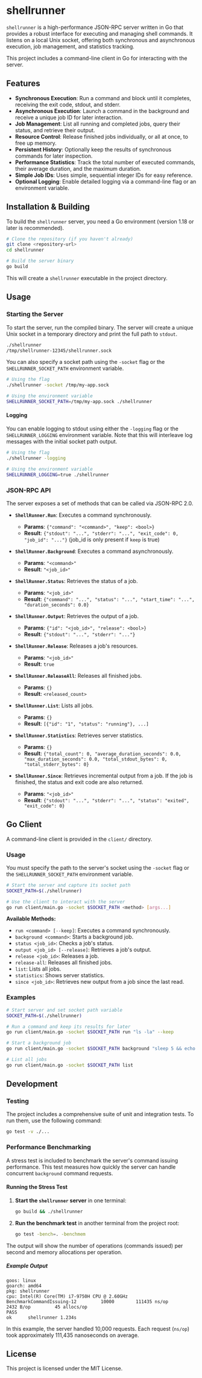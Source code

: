 # shellrunner

`shellrunner` is a high-performance JSON-RPC server written in Go that provides a robust
interface for executing and managing shell commands. It listens on a local Unix socket,
offering both synchronous and asynchronous execution, job management, and statistics
tracking.

This project includes a command-line client in Go for interacting with the server.

## Features

- **Synchronous Execution**: Run a command and block until it completes, receiving the exit code, stdout, and stderr.
- **Asynchronous Execution**: Launch a command in the background and receive a unique job ID for later interaction.
- **Job Management**: List all running and completed jobs, query their status, and retrieve their output.
- **Resource Control**: Release finished jobs individually, or all at once, to free up memory.
- **Persistent History**: Optionally keep the results of synchronous commands for later inspection.
- **Performance Statistics**: Track the total number of executed commands, their average duration, and the maximum duration.
- **Simple Job IDs**: Uses simple, sequential integer IDs for easy reference.
- **Optional Logging**: Enable detailed logging via a command-line flag or an environment variable.

## Installation & Building

To build the `shellrunner` server, you need a Go environment (version 1.18 or later is recommended).

```sh
# Clone the repository (if you haven't already)
git clone <repository-url>
cd shellrunner

# Build the server binary
go build
```

This will create a `shellrunner` executable in the project directory.

## Usage

### Starting the Server

To start the server, run the compiled binary. The server will create a unique Unix socket in a temporary directory and print the full path to `stdout`.

```sh
./shellrunner
/tmp/shellrunner-12345/shellrunner.sock
```

You can also specify a socket path using the `-socket` flag or the `SHELLRUNNER_SOCKET_PATH` environment variable.

```sh
# Using the flag
./shellrunner -socket /tmp/my-app.sock

# Using the environment variable
SHELLRUNNER_SOCKET_PATH=/tmp/my-app.sock ./shellrunner
```

#### Logging

You can enable logging to stdout using either the `-logging` flag or the `SHELLRUNNER_LOGGING` environment variable. Note that this will interleave log messages with the initial socket path output.

```sh
# Using the flag
./shellrunner -logging

# Using the environment variable
SHELLRUNNER_LOGGING=true ./shellrunner
```

### JSON-RPC API

The server exposes a set of methods that can be called via JSON-RPC 2.0.

- **`ShellRunner.Run`**: Executes a command synchronously.
  - **Params**: `{"command": "<command>", "keep": <bool>}`
  - **Result**: `{"stdout": "...", "stderr": "...", "exit_code": 0, "job_id": "..."}` (job_id is only present if `keep` is true)

- **`ShellRunner.Background`**: Executes a command asynchronously.
  - **Params**: `"<command>"`
  - **Result**: `"<job_id>"`

- **`ShellRunner.Status`**: Retrieves the status of a job.
  - **Params**: `"<job_id>"`
  - **Result**: `{"command": "...", "status": "...", "start_time": "...", "duration_seconds": 0.0}`

- **`ShellRunner.Output`**: Retrieves the output of a job.
  - **Params**: `{"id": "<job_id>", "release": <bool>}`
  - **Result**: `{"stdout": "...", "stderr": "..."}`

- **`ShellRunner.Release`**: Releases a job's resources.
  - **Params**: `"<job_id>"`
  - **Result**: `true`

- **`ShellRunner.ReleaseAll`**: Releases all finished jobs.
  - **Params**: `{}`
  - **Result**: `<released_count>`

- **`ShellRunner.List`**: Lists all jobs.
  - **Params**: `{}`
  - **Result**: `[{"id": "1", "status": "running"}, ...]`

- **`ShellRunner.Statistics`**: Retrieves server statistics.
  - **Params**: `{}`
  - **Result**: `{"total_count": 0, "average_duration_seconds": 0.0, "max_duration_seconds": 0.0, "total_stdout_bytes": 0, "total_stderr_bytes": 0}`

- **`ShellRunner.Since`**: Retrieves incremental output from a job. If the job is finished, the status and exit code are also returned.
  - **Params**: `"<job_id>"`
  - **Result**: `{"stdout": "...", "stderr": "...", "status": "exited", "exit_code": 0}`

## Go Client

A command-line client is provided in the `client/` directory.

### Usage

You must specify the path to the server's socket using the `-socket` flag or the `SHELLRUNNER_SOCKET_PATH` environment variable.

```sh
# Start the server and capture its socket path
SOCKET_PATH=$(./shellrunner)

# Use the client to interact with the server
go run client/main.go -socket $SOCKET_PATH <method> [args...]
```

**Available Methods:**

- `run <command> [--keep]`: Executes a command synchronously.
- `background <command>`: Starts a background job.
- `status <job_id>`: Checks a job's status.
- `output <job_id> [--release]`: Retrieves a job's output.
- `release <job_id>`: Releases a job.
- `release-all`: Releases all finished jobs.
- `list`: Lists all jobs.
- `statistics`: Shows server statistics.
- `since <job_id>`: Retrieves new output from a job since the last read.

### Examples

```sh
# Start server and set socket path variable
SOCKET_PATH=$(./shellrunner)

# Run a command and keep its results for later
go run client/main.go -socket $SOCKET_PATH run "ls -la" --keep

# Start a background job
go run client/main.go -socket $SOCKET_PATH background "sleep 5 && echo 'done'"

# List all jobs
go run client/main.go -socket $SOCKET_PATH list
```

## Development

### Testing

The project includes a comprehensive suite of unit and integration tests. To run them, use the following command:

```sh
go test -v ./...
```

### Performance Benchmarking

A stress test is included to benchmark the server's command issuing performance. This test
measures how quickly the server can handle concurrent `background` command requests.

#### Running the Stress Test

1.  **Start the `shellrunner` server** in one terminal:
    ```sh
    go build && ./shellrunner
    ```

2.  **Run the benchmark test** in another terminal from the project root:
    ```sh
    go test -bench=. -benchmem
    ```

The output will show the number of operations (commands issued) per second and memory allocations per operation.

##### Example Output
```
goos: linux
goarch: amd64
pkg: shellrunner
cpu: Intel(R) Core(TM) i7-9750H CPU @ 2.60GHz
BenchmarkCommandIssuing-12         10000        111435 ns/op        2432 B/op         45 allocs/op
PASS
ok      shellrunner 1.234s
```
In this example, the server handled 10,000 requests. Each request (`ns/op`) took approximately 111,435 nanoseconds on average.

## License

This project is licensed under the MIT License.
